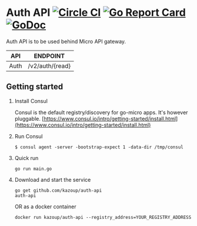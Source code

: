 # Auth API [![Circle CI](https://circleci.com/gh/kazoup/auth-api.svg?style=shield)](https://circleci.com/gh/kazoup/auth-api) [![Go Report Card](https://goreportcard.com/badge/github.com/kazoup/auth-api)](https://goreportcard.com/report/github.com/kazoup/auth-api) [![GoDoc](https://godoc.org/github.com/kazoup/auth-api?status.svg)](https://godoc.org/github.com/kazoup/auth-api)

Auth API is to be used behind Micro API gateway.

API    | ENDPOINT
-------|---------
Auth | /v2/auth/{read}

## Getting started

1. Install Consul

	Consul is the default registry/discovery for go-micro apps. It's however pluggable.
	[https://www.consul.io/intro/getting-started/install.html](https://www.consul.io/intro/getting-started/install.html)

2. Run Consul
	```
	$ consul agent -server -bootstrap-expect 1 -data-dir /tmp/consul
	```
3. Quick run

	```
	go run main.go
	```
4. Download and start the service

	```shell
	go get github.com/kazoup/auth-api
	auth-api
	```

	OR as a docker container

	```shell
	docker run kazoup/auth-api --registry_address=YOUR_REGISTRY_ADDRESS
	```
